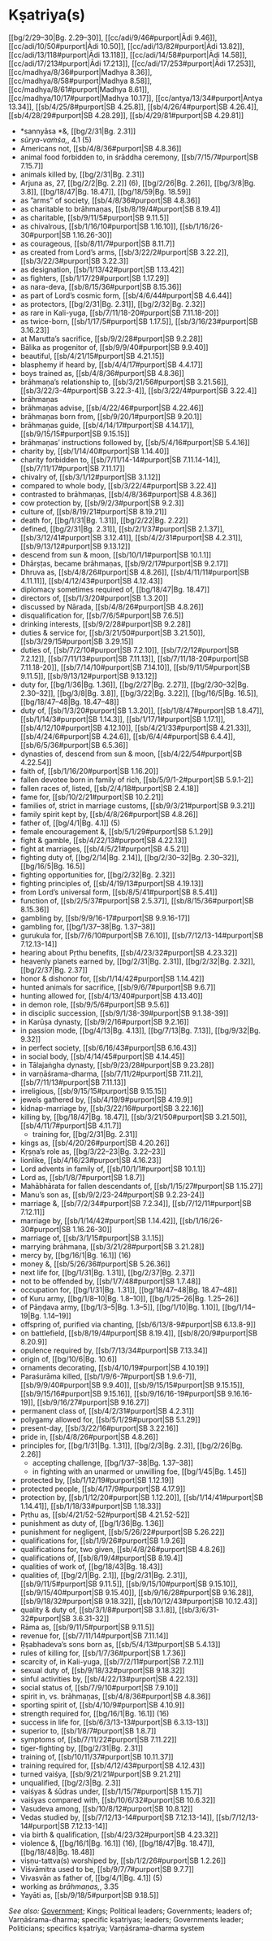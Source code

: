 # Kṣatriya(s)

[[bg/2/29–30|Bg. 2.29–30]], [[cc/adi/9/46#purport|Ādi 9.46]], [[cc/adi/10/50#purport|Ādi 10.50]], [[cc/adi/13/82#purport|Ādi 13.82]], [[cc/adi/13/118#purport|Ādi 13.118]], [[cc/adi/14/58#purport|Ādi 14.58]], [[cc/adi/17/213#purport|Ādi 17.213]], [[cc/adi/17/253#purport|Ādi 17.253]], [[cc/madhya/8/36#purport|Madhya 8.36]], [[cc/madhya/8/58#purport|Madhya 8.58]], [[cc/madhya/8/61#purport|Madhya 8.61]], [[cc/madhya/10/17#purport|Madhya 10.17]], [[cc/antya/13/34#purport|Antya 13.34]], [[sb/4/25/8#purport|SB 4.25.8]], [[sb/4/26/4#purport|SB 4.26.4]], [[sb/4/28/29#purport|SB 4.28.29]], [[sb/4/29/81#purport|SB 4.29.81]]

* *sannyāsa *&, [[bg/2/31|Bg. 2.31]]
* *sūrya-vaṁśa,*, 4.1 (5)
* Americans not, [[sb/4/8/36#purport|SB 4.8.36]]
* animal food forbidden to, in śrāddha ceremony, [[sb/7/15/7#purport|SB 7.15.7]]
* animals killed by, [[bg/2/31|Bg. 2.31]]
* Arjuna as, 27, [[bg/2/2|Bg. 2.2]] (6), [[bg/2/26|Bg. 2.26]], [[bg/3/8|Bg. 3.8]], [[bg/18/47|Bg. 18.47]], [[bg/18/59|Bg. 18.59]]
* as ”arms” of society, [[sb/4/8/36#purport|SB 4.8.36]]
* as charitable to brāhmaṇas, [[sb/8/19/4#purport|SB 8.19.4]]
* as charitable, [[sb/9/11/5#purport|SB 9.11.5]]
* as chivalrous, [[sb/1/16/10#purport|SB 1.16.10]], [[sb/1/16/26-30#purport|SB 1.16.26-30]]
* as courageous, [[sb/8/11/7#purport|SB 8.11.7]]
* as created from Lord’s arms, [[sb/3/22/2#purport|SB 3.22.2]], [[sb/3/22/3#purport|SB 3.22.3]]
* as designation, [[sb/1/13/42#purport|SB 1.13.42]]
* as fighters, [[sb/1/17/29#purport|SB 1.17.29]]
* as nara-deva, [[sb/8/15/36#purport|SB 8.15.36]]
* as part of Lord’s cosmic form, [[sb/4/6/44#purport|SB 4.6.44]]
* as protectors, [[bg/2/31|Bg. 2.31]], [[bg/2/32|Bg. 2.32]]
* as rare in Kali-yuga, [[sb/7/11/18-20#purport|SB 7.11.18-20]]
* as twice-born, [[sb/1/17/5#purport|SB 1.17.5]], [[sb/3/16/23#purport|SB 3.16.23]]
* at Marutta’s sacrifice, [[sb/9/2/28#purport|SB 9.2.28]]
* Bālika as progenitor of, [[sb/9/9/40#purport|SB 9.9.40]]
* beautiful, [[sb/4/21/15#purport|SB 4.21.15]]
* blasphemy if heard by, [[sb/4/4/17#purport|SB 4.4.17]]
* boys trained as, [[sb/4/8/36#purport|SB 4.8.36]]
* brāhmaṇa’s relationship to, [[sb/3/21/56#purport|SB 3.21.56]], [[sb/3/22/3-4#purport|SB 3.22.3-4]], [[sb/3/22/4#purport|SB 3.22.4]]
* brāhmaṇas
* brāhmaṇas advise, [[sb/4/22/46#purport|SB 4.22.46]]
* brāhmaṇas born from, [[sb/9/20/1#purport|SB 9.20.1]]
* brāhmaṇas guide, [[sb/4/14/17#purport|SB 4.14.17]], [[sb/9/15/15#purport|SB 9.15.15]]
* brāhmaṇas’ instructions followed by, [[sb/5/4/16#purport|SB 5.4.16]]
* charity by, [[sb/1/14/40#purport|SB 1.14.40]]
* charity forbidden to, [[sb/7/11/14-14#purport|SB 7.11.14-14]], [[sb/7/11/17#purport|SB 7.11.17]]
* chivalry of, [[sb/3/1/12#purport|SB 3.1.12]]
* compared to whole body, [[sb/3/22/4#purport|SB 3.22.4]]
* contrasted to brāhmaṇas, [[sb/4/8/36#purport|SB 4.8.36]]
* cow protection by, [[sb/9/2/3#purport|SB 9.2.3]]
* culture of, [[sb/8/19/21#purport|SB 8.19.21]]
* death for, [[bg/1/31|Bg. 1.31]], [[bg/2/22|Bg. 2.22]]
* defined, [[bg/2/31|Bg. 2.31]], [[sb/2/1/37#purport|SB 2.1.37]], [[sb/3/12/41#purport|SB 3.12.41]], [[sb/4/2/31#purport|SB 4.2.31]], [[sb/9/13/12#purport|SB 9.13.12]]
* descend from sun & moon, [[sb/10/1/1#purport|SB 10.1.1]]
* Dhārṣṭas, became brāhmaṇas, [[sb/9/2/17#purport|SB 9.2.17]]
* Dhruva as, [[sb/4/8/26#purport|SB 4.8.26]], [[sb/4/11/11#purport|SB 4.11.11]], [[sb/4/12/43#purport|SB 4.12.43]]
* diplomacy sometimes required of, [[bg/18/47|Bg. 18.47]]
* directors of, [[sb/1/3/20#purport|SB 1.3.20]]
* discussed by Nārada, [[sb/4/8/26#purport|SB 4.8.26]]
* disqualification for, [[sb/7/6/5#purport|SB 7.6.5]]
* drinking interests, [[sb/9/2/28#purport|SB 9.2.28]]
* duties & service for, [[sb/3/21/50#purport|SB 3.21.50]], [[sb/3/29/15#purport|SB 3.29.15]]
* duties of, [[sb/7/2/10#purport|SB 7.2.10]], [[sb/7/2/12#purport|SB 7.2.12]], [[sb/7/11/13#purport|SB 7.11.13]], [[sb/7/11/18-20#purport|SB 7.11.18-20]], [[sb/7/14/10#purport|SB 7.14.10]], [[sb/9/11/5#purport|SB 9.11.5]], [[sb/9/13/12#purport|SB 9.13.12]]
* duty for, [[bg/1/36|Bg. 1.36]], [[bg/2/27|Bg. 2.27]], [[bg/2/30–32|Bg. 2.30–32]], [[bg/3/8|Bg. 3.8]], [[bg/3/22|Bg. 3.22]], [[bg/16/5|Bg. 16.5]], [[bg/18/47–48|Bg. 18.47–48]]
* duty of, [[sb/1/3/20#purport|SB 1.3.20]], [[sb/1/8/47#purport|SB 1.8.47]], [[sb/1/14/3#purport|SB 1.14.3]], [[sb/1/17/1#purport|SB 1.17.1]], [[sb/4/12/10#purport|SB 4.12.10]], [[sb/4/21/33#purport|SB 4.21.33]], [[sb/4/24/6#purport|SB 4.24.6]], [[sb/6/4/4#purport|SB 6.4.4]], [[sb/6/5/36#purport|SB 6.5.36]]
* dynasties of, descend from sun & moon, [[sb/4/22/54#purport|SB 4.22.54]]
* faith of, [[sb/1/16/20#purport|SB 1.16.20]]
* fallen devotee born in family of rich, [[sb/5/9/1-2#purport|SB 5.9.1-2]]
* fallen races of, listed, [[sb/2/4/18#purport|SB 2.4.18]]
* fame for, [[sb/10/2/21#purport|SB 10.2.21]]
* families of, strict in marriage customs, [[sb/9/3/21#purport|SB 9.3.21]]
* family spirit kept by, [[sb/4/8/26#purport|SB 4.8.26]]
* father of, [[bg/4/1|Bg. 4.1]] (5)
* female encouragement &, [[sb/5/1/29#purport|SB 5.1.29]]
* fight & gamble, [[sb/4/22/13#purport|SB 4.22.13]]
* fight at marriages, [[sb/4/5/21#purport|SB 4.5.21]]
* fighting duty of, [[bg/2/14|Bg. 2.14]], [[bg/2/30–32|Bg. 2.30–32]], [[bg/16/5|Bg. 16.5]]
* fighting opportunities for, [[bg/2/32|Bg. 2.32]]
* fighting principles of, [[sb/4/19/13#purport|SB 4.19.13]]
* from Lord’s universal form, [[sb/8/5/41#purport|SB 8.5.41]]
* function of, [[sb/2/5/37#purport|SB 2.5.37]], [[sb/8/15/36#purport|SB 8.15.36]]
* gambling by, [[sb/9/9/16-17#purport|SB 9.9.16-17]]
* gambling for, [[bg/1/37–38|Bg. 1.37–38]]
* gurukula for, [[sb/7/6/10#purport|SB 7.6.10]], [[sb/7/12/13-14#purport|SB 7.12.13-14]]
* hearing about Pṛthu benefits, [[sb/4/23/32#purport|SB 4.23.32]]
* heavenly planets earned by, [[bg/2/31|Bg. 2.31]], [[bg/2/32|Bg. 2.32]], [[bg/2/37|Bg. 2.37]]
* honor & dishonor for, [[sb/1/14/42#purport|SB 1.14.42]]
* hunted animals for sacrifice, [[sb/9/6/7#purport|SB 9.6.7]]
* hunting allowed for, [[sb/4/13/40#purport|SB 4.13.40]]
* in demon role, [[sb/9/5/6#purport|SB 9.5.6]]
* in disciplic succession, [[sb/9/1/38-39#purport|SB 9.1.38-39]]
* in Karūṣa dynasty, [[sb/9/2/16#purport|SB 9.2.16]]
* in passion mode, [[bg/4/13|Bg. 4.13]], [[bg/7/13|Bg. 7.13]], [[bg/9/32|Bg. 9.32]]
* in perfect society, [[sb/6/16/43#purport|SB 6.16.43]]
* in social body, [[sb/4/14/45#purport|SB 4.14.45]]
* in Tālajaṅgha dynasty, [[sb/9/23/28#purport|SB 9.23.28]]
* in varṇāśrama-dharma, [[sb/7/11/2#purport|SB 7.11.2]], [[sb/7/11/13#purport|SB 7.11.13]]
* irreligious, [[sb/9/15/15#purport|SB 9.15.15]]
* jewels gathered by, [[sb/4/19/9#purport|SB 4.19.9]]
* kidnap-marriage by, [[sb/3/22/16#purport|SB 3.22.16]]
* killing by, [[bg/18/47|Bg. 18.47]], [[sb/3/21/50#purport|SB 3.21.50]], [[sb/4/11/7#purport|SB 4.11.7]]
  * training for, [[bg/2/31|Bg. 2.31]]
* kings as, [[sb/4/20/26#purport|SB 4.20.26]]
* Kṛṣṇa’s role as, [[bg/3/22–23|Bg. 3.22–23]]
* lionlike, [[sb/4/16/23#purport|SB 4.16.23]]
* Lord advents in family of, [[sb/10/1/1#purport|SB 10.1.1]]
* Lord as, [[sb/1/8/7#purport|SB 1.8.7]]
* Mahābhārata for fallen descendants of, [[sb/1/15/27#purport|SB 1.15.27]]
* Manu’s son as, [[sb/9/2/23-24#purport|SB 9.2.23-24]]
* marriage &, [[sb/7/2/34#purport|SB 7.2.34]], [[sb/7/12/11#purport|SB 7.12.11]]
* marriage by, [[sb/1/14/42#purport|SB 1.14.42]], [[sb/1/16/26-30#purport|SB 1.16.26-30]]
* marriage of, [[sb/3/1/15#purport|SB 3.1.15]]
* marrying brāhmaṇa, [[sb/3/21/28#purport|SB 3.21.28]]
* mercy by, [[bg/16/1|Bg. 16.1]] (16)
* money &, [[sb/5/26/36#purport|SB 5.26.36]]
* next life for, [[bg/1/31|Bg. 1.31]], [[bg/2/37|Bg. 2.37]]
* not to be offended by, [[sb/1/7/48#purport|SB 1.7.48]]
* occupation for, [[bg/1/31|Bg. 1.31]], [[bg/18/47–48|Bg. 18.47–48]]
* of Kuru army, [[bg/1/8–10|Bg. 1.8–10]], [[bg/1/25–26|Bg. 1.25–26]]
* of Pāṇḍava army, [[bg/1/3–5|Bg. 1.3–5]], [[bg/1/10|Bg. 1.10]], [[bg/1/14–19|Bg. 1.14–19]]
* offspring of, purified via chanting, [[sb/6/13/8-9#purport|SB 6.13.8-9]]
* on battlefield, [[sb/8/19/4#purport|SB 8.19.4]], [[sb/8/20/9#purport|SB 8.20.9]]
* opulence required by, [[sb/7/13/34#purport|SB 7.13.34]]
* origin of, [[bg/10/6|Bg. 10.6]]
* ornaments decorating, [[sb/4/10/19#purport|SB 4.10.19]]
* Paraśurāma killed, [[sb/1/9/6-7#purport|SB 1.9.6-7]], [[sb/9/9/40#purport|SB 9.9.40]], [[sb/9/15/15#purport|SB 9.15.15]], [[sb/9/15/16#purport|SB 9.15.16]], [[sb/9/16/16-19#purport|SB 9.16.16-19]], [[sb/9/16/27#purport|SB 9.16.27]]
* permanent class of, [[sb/4/2/31#purport|SB 4.2.31]]
* polygamy allowed for, [[sb/5/1/29#purport|SB 5.1.29]]
* present-day, [[sb/3/22/16#purport|SB 3.22.16]]
* pride in, [[sb/4/8/26#purport|SB 4.8.26]]
* principles for, [[bg/1/31|Bg. 1.31]], [[bg/2/3|Bg. 2.3]], [[bg/2/26|Bg. 2.26]]
  * accepting challenge, [[bg/1/37–38|Bg. 1.37–38]]
  * in fighting with an unarmed or unwilling foe, [[bg/1/45|Bg. 1.45]]
* protected by, [[sb/1/12/19#purport|SB 1.12.19]]
* protected people, [[sb/4/17/9#purport|SB 4.17.9]]
* protection by, [[sb/1/12/20#purport|SB 1.12.20]], [[sb/1/14/41#purport|SB 1.14.41]], [[sb/1/18/33#purport|SB 1.18.33]]
* Pṛthu as, [[sb/4/21/52-52#purport|SB 4.21.52-52]]
* punishment as duty of, [[bg/1/36|Bg. 1.36]]
* punishment for negligent, [[sb/5/26/22#purport|SB 5.26.22]]
* qualifications for, [[sb/1/9/26#purport|SB 1.9.26]]
* qualifications for, two given, [[sb/4/8/26#purport|SB 4.8.26]]
* qualifications of, [[sb/8/19/4#purport|SB 8.19.4]]
* qualities of work of, [[bg/18/43|Bg. 18.43]]
* qualities of, [[bg/2/1|Bg. 2.1]], [[bg/2/31|Bg. 2.31]], [[sb/9/11/5#purport|SB 9.11.5]], [[sb/9/15/10#purport|SB 9.15.10]], [[sb/9/15/40#purport|SB 9.15.40]], [[sb/9/16/28#purport|SB 9.16.28]], [[sb/9/18/32#purport|SB 9.18.32]], [[sb/10/12/43#purport|SB 10.12.43]]
* quality & duty of, [[sb/3/1/8#purport|SB 3.1.8]], [[sb/3/6/31-32#purport|SB 3.6.31-32]]
* Rāma as, [[sb/9/11/5#purport|SB 9.11.5]]
* revenue for, [[sb/7/11/14#purport|SB 7.11.14]]
* Ṛṣabhadeva’s sons born as, [[sb/5/4/13#purport|SB 5.4.13]]
* rules of killing for, [[sb/1/7/36#purport|SB 1.7.36]]
* scarcity of, in Kali-yuga, [[sb/7/2/11#purport|SB 7.2.11]]
* sexual duty of, [[sb/9/18/32#purport|SB 9.18.32]]
* sinful activities by, [[sb/4/22/13#purport|SB 4.22.13]]
* social status of, [[sb/7/9/10#purport|SB 7.9.10]]
* spirit in, vs. brāhmaṇas, [[sb/4/8/36#purport|SB 4.8.36]]
* sporting spirit of, [[sb/4/10/9#purport|SB 4.10.9]]
* strength required for, [[bg/16/1|Bg. 16.1]] (16)
* success in life for, [[sb/6/3/13-13#purport|SB 6.3.13-13]]
* superior to, [[sb/1/8/7#purport|SB 1.8.7]]
* symptoms of, [[sb/7/11/22#purport|SB 7.11.22]]
* tiger-fighting by, [[bg/2/31|Bg. 2.31]]
* training of, [[sb/10/11/37#purport|SB 10.11.37]]
* training required for, [[sb/4/12/43#purport|SB 4.12.43]]
* turned vaiśya, [[sb/9/21/21#purport|SB 9.21.21]]
* unqualified, [[bg/2/3|Bg. 2.3]]
* vaiśyas & śūdras under, [[sb/1/15/7#purport|SB 1.15.7]]
* vaiśyas compared with, [[sb/10/6/32#purport|SB 10.6.32]]
* Vasudeva among, [[sb/10/8/12#purport|SB 10.8.12]]
* Vedas studied by, [[sb/7/12/13-14#purport|SB 7.12.13-14]], [[sb/7/12/13-14#purport|SB 7.12.13-14]]
* via birth & qualification, [[sb/4/23/32#purport|SB 4.23.32]]
* violence &, [[bg/16/1|Bg. 16.1]] (16), [[bg/18/47|Bg. 18.47]], [[bg/18/48|Bg. 18.48]]
* viṣṇu-tattva(s) worshiped by, [[sb/1/2/26#purport|SB 1.2.26]]
* Viśvāmitra used to be, [[sb/9/7/7#purport|SB 9.7.7]]
* Vivasvān as father of, [[bg/4/1|Bg. 4.1]] (5)
* working as *brāhmaṇas,*, 3.35
* Yayāti as, [[sb/9/18/5#purport|SB 9.18.5]]

*See also:* [Government](entries/governments.md); Kings; Political leaders; Governments; leaders of; Varṇāśrama-dharma; specific kṣatriyas; leaders; Governments leader; Politicians; specifics kṣatriya; Varṇāśrama-dharma system
